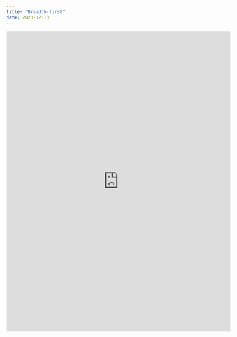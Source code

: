 ```yaml
---
title: "Breadth-first"
date: 2023-12-13
---
```

<div class="viewer-container">
    <iframe src="https://saj122.github.io/blog/_includes/viewer/index_bundled.html" height="800" width="600" allowfullscreen="false" frameborder="0">
    </iframe>
</div>